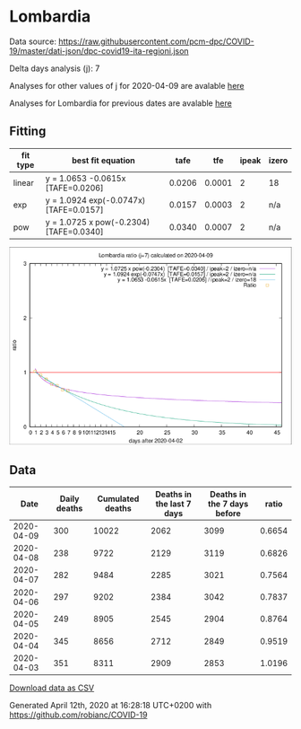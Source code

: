 # Lombardia

Data source: https://raw.githubusercontent.com/pcm-dpc/COVID-19/master/dati-json/dpc-covid19-ita-regioni.json

Delta days analysis (j): 7

Analyses for other values of j for 2020-04-09 are avalable [here](../README.md)

Analyses for Lombardia for previous dates are avalable [here](../../README.md)

## Fitting 
|fit type|best fit equation|tafe|tfe|ipeak|izero|
|-------|-----|--------|------|---|---|
|linear|y = 1.0653 -0.0615x  [TAFE=0.0206]|0.0206|0.0001|2|18|
|exp|y = 1.0924 exp(-0.0747x)  [TAFE=0.0157]|0.0157|0.0003|2|n/a|
|pow|y = 1.0725 x pow(-0.2304)  [TAFE=0.0340]|0.0340|0.0007|2|n/a|

![Plot](COVID-19_lombardia_j7_2020-04-09.png)

## Data
|Date|Daily deaths|Cumulated deaths|Deaths in the last 7 days|Deaths in the 7 days before|ratio|
|----|----------|-----------|-------|--------------------|-----|
|2020-04-09|300|10022|2062|3099|0.6654|
|2020-04-08|238|9722|2129|3119|0.6826|
|2020-04-07|282|9484|2285|3021|0.7564|
|2020-04-06|297|9202|2384|3042|0.7837|
|2020-04-05|249|8905|2545|2904|0.8764|
|2020-04-04|345|8656|2712|2849|0.9519|
|2020-04-03|351|8311|2909|2853|1.0196|

[Download data as CSV](COVID-19_lombardia_j7_2020-04-09.csv)

Generated April 12th, 2020 at 16:28:18 UTC+0200 with https://github.com/robianc/COVID-19
